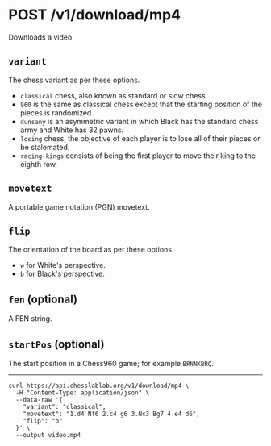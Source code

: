 # POST /v1/download/mp4

Downloads a video.

## `variant`

The chess variant as per these options.

- `classical` chess, also known as standard or slow chess.
- `960` is the same as classical chess except that the starting position of the pieces is randomized.
- `dunsany` is an asymmetric variant in which Black has the standard chess army and White has 32 pawns.
- `losing` chess, the objective of each player is to lose all of their pieces or be stalemated.
- `racing-kings` consists of being the first player to move their king to the eighth row.

## `movetext`

A portable game notation (PGN) movetext.

## `flip`

The orientation of the board as per these options.

- `w` for White's perspective.
- `b` for Black's perspective.

## `fen` (optional)

A FEN string.

## `startPos` (optional)

The start position in a Chess960 game; for example `BRNNKBRQ`.

---

```text
curl https://api.chesslablab.org/v1/download/mp4 \
  -H "Content-Type: application/json" \
  --data-raw '{
    "variant": "classical",
    "movetext": "1.d4 Nf6 2.c4 g6 3.Nc3 Bg7 4.e4 d6",
    "flip": "b"
  }' \
  --output video.mp4
```
